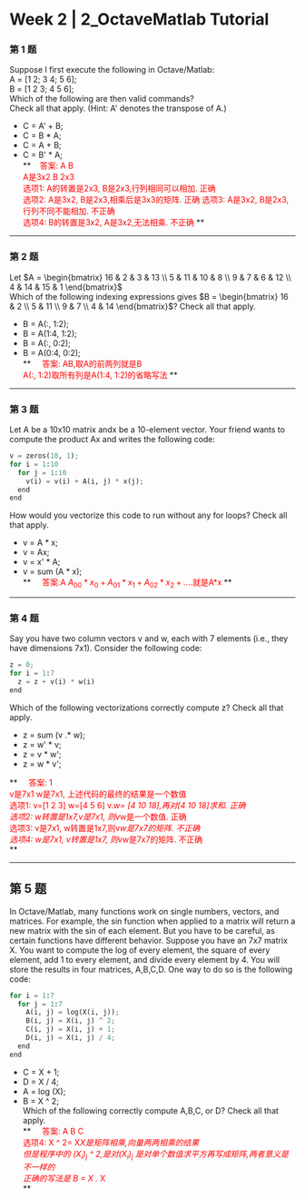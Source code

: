 # Week 2 | 2_OctaveMatlab Tutorial

### 第 1 题
Suppose I first execute the following in Octave/Matlab:  
A = [1 2; 3 4; 5 6];  
B = [1 2 3; 4 5 6];  
Which of the following are then valid commands?   
Check all that apply. (Hint: A' denotes the transpose of A.)   

* C = A' + B;  
* C = B * A;  
* C = A + B;  
* C = B' * A;  
**<font color=red>&nbsp;&nbsp;&nbsp;&nbsp;答案: A B  
 A是3x2 B 2x3  
选项1: A的转置是2x3, B是2x3,行列相同可以相加. 正确  
选项2: A是3x2, B是2x3,相乘后是3x3的矩阵.  正确
选项3: A是3x2, B是2x3,行列不同不能相加. 不正确  
选项4: B的转置是3x2, A是3x2,无法相乘.  不正确 </font> **

---
### 第 2 题
Let $A = \begin{bmatrix} 16 & 2 & 3 & 13 \\ 5 & 11 & 10 & 8 \\ 9 & 7 & 6 & 12 \\ 4 & 14 & 15 & 1 \end{bmatrix}$  
Which of the following indexing expressions gives $B = \begin{bmatrix} 16 & 2 \\ 5 & 11 \\ 9 & 7 \\ 4 & 14 \end{bmatrix}$? Check all that apply.

* B = A(:, 1:2);
* B = A(1:4, 1:2);
* B = A(:, 0:2);
* B = A(0:4, 0:2);  
** <font color=red> &nbsp;&nbsp;&nbsp;&nbsp;答案: AB,取A的前两列就是B  
A(:, 1:2)取所有列是A(1:4, 1:2)的省略写法 </font> ** 
   
--- 
### 第 3 题
Let A be a 10x10 matrix andx be a 10-element vector. Your friend wants to compute the product Ax and writes the following code: 
```python
v = zeros(10, 1);
for i = 1:10
  for j = 1:10
    v(i) = v(i) + A(i, j) * x(j);
  end
end
```
How would you vectorize this code to run without any for loops? Check all that apply.  

* v = A * x;
* v = Ax;
* v = x' * A;
* v = sum (A * x);  
** <font color=red>&nbsp;&nbsp;&nbsp;&nbsp;答案:A $A_00*x_0+A_01*x_1+A_02*x_2+....$就是A*x</font> **  

---
### 第 4 题
Say you have two column vectors v and w, each with 7 elements (i.e., they have dimensions 7x1). Consider the following code:   
```python
z = 0;
for i = 1:7
  z = z + v(i) * w(i)
end
```
Which of the following vectorizations correctly compute z? Check all that apply.

* z = sum (v .\* w);
* z = w' \* v;
* z = v \* w';
* z = w \* v';
 
** <font color=red>&nbsp;&nbsp;&nbsp;&nbsp;答案: 1  
v是7x1 w是7x1, 上述代码的最终的结果是一个数值  
选项1: v=[1 2 3] w=[4 5 6] v.*w= [4   10   18],再对[4 10 18]求和. 正确  
选项2: w转置是1x7,v是7x1, 则v*w是一个数值. 正确  
选项3: v是7x1, w转置是1x7,则v*w是7x7的矩阵. 不正确  
选项4: w是7x1, v转置是1x7, 则v*w是7x7的矩阵. 不正确  
</font> **  

---
## 第 5 题
In Octave/Matlab, many functions work on single numbers, vectors, and matrices. For example, the sin function when applied to a matrix will return a new matrix with the sin of each element. But you have to be careful, as certain functions have different behavior. Suppose you have an 7x7 matrix X. You want to compute the log of every element, the square of every element, add 1 to every element, and divide every element by 4. You will store the results in four matrices, A,B,C,D. One way to do so is the following code:
```python
for i = 1:7
  for j = 1:7
    A(i, j) = log(X(i, j));
    B(i, j) = X(i, j) ^ 2;
    C(i, j) = X(i, j) + 1;
    D(i, j) = X(i, j) / 4;
  end
end
```

* C = X + 1;
* D = X / 4;
* A = log (X); 
* B = X ^ 2;  
Which of the following correctly compute A,B,C, or D? Check all that apply.  
** <font color=red>&nbsp;&nbsp;&nbsp;&nbsp;答案:  A B C  
选项4:  X ^ 2= X*X是矩阵相乘,向量两两相乘的结果  
但是程序中的 $(X_i)_j$ ^ 2,是对$(X_i)_j$ 是对单个数值求平方再写成矩阵,两者意义是不一样的  
正确的写法是 B = X .* X  
 </font> **   

